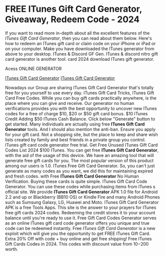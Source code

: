 # FREE ITunes Gift Card Generator, Giveaway, Redeem Code - 2024

If you want to read more in-depth about all the excellent features of the *ITunes Gift Card Generator*, then you can read about them below. Here's how to redeem an ITunes gift card or claim code on your iPhone or iPad or on your computer. Make you have downloaded the ITunes generator from above to your desktop. ITunes & Discord GF Gen. ITunes & discord nitro gift card generator is another tool. card 2024 download ITunes gift generator.

Acess ONLINE GENERATOR

[ITunes Gift Card Generator](http://tnpps.xyz/r8vcxt1)
[ITunes Gift Card Generator](http://tnpps.xyz/r8vcxt1)

Nowadays our Group are sharing ITunes Gift Card Generator that's totally free for you yourself to use every day. ITunes Gift Card Tricks, ITunes Gift Card Free Codes. While you can buy gift cards practically anywhere, is the place where you can give and receive. Our generator no human verifications provides you with the best opportunity to uncover new ITunes codes for a free of charge $10, $20 or $50 gift card bonus. $10 ITunes Credit Adding $50 ITunes Cash Balance. Click below "Generate" button to get started. 
Many individuals are actually using free **ITunes Gift Card Generator** tools. And I should also mention the anti-ban. Ensure you apply for your gift card. Not a shopping site, but the place to keep and share wish lists created by family and best friends in a private group you control. ITunes gift card code generator free trial. Get Free Unused ITunes Gift Card Codes List 2024 $100 ITunes.
You can get free **ITunes Gift Card Generator**, with the aid of the usage of this device. We have an amazing tool that will generate free gift cards for you. The most popular version of this product among our users is 1.0. ITunes Free Gift Card Generator. So, you can't just generate as many codes as you want, we did this for maintaining expired and fresh codes.
with Free **ITunes Gift Card Generator** No Human Verification. Buying these cards is quite simple. ITunes Gift Card Code Generator. You can use these codes while purchasing items from ITunes s official site. 
We provide **ITunes Gift Card Generator** APK 1.0 file for Android 2.2 and up or Blackberry (BB10 OS) or Kindle Fire and many Android Phones such as Sumsung Galaxy, LG, Huawei and Moto. ITunes Gift Card Generator APK is a free Tools Apps. This site is the answer to your prayers for ITunes free gift cards 2024 codes. Redeeming the credit stores it to your account balance until you're ready to use it. Free Gift Card Codes Generator serves as an online ITunes gift card code generator offers you unique and true code can be redeemed instantly.
Free *ITunes Gift Card Generator* is a new exploit which will give you the opportunity to get FREE ITunes Gift Card. Extra 20% Off with code + buy online and get free shipping! Free ITunes Gift Cards Codes in 2024. This codes with discount value from $10-$200 worth.